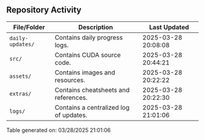 ## Repository Activity

| File/Folder          | Description                                      | Last Updated |
|----------------------|--------------------------------------------------|--------------|
| `daily-updates/`     | Contains daily progress logs.            | 2025-03-28 20:08:08 |
| `src/`     | Contains CUDA source code.               | 2025-03-28 20:44:21 |
| `assets/`     | Contains images and resources.           | 2025-03-28 20:22:22 |
| `extras/`     | Contains cheatsheets and references.     | 2025-03-28 20:22:30 |
| `logs/`     | Contains a centralized log of updates.   | 2025-03-28 21:01:06 |

Table generated on: 03/28/2025 21:01:06
